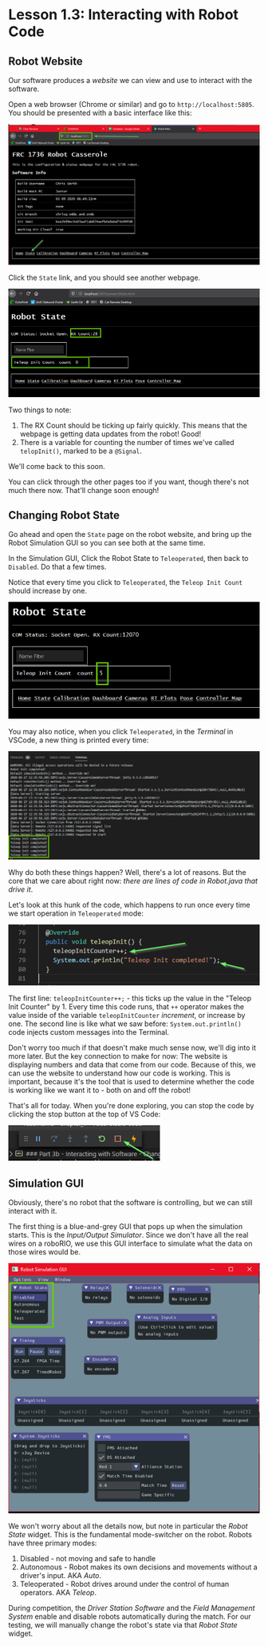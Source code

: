 
# Lesson 1.3: Interacting with Robot Code

## Robot Website

Our software produces a *website* we can view and use to interact with the software.

Open a web browser (Chrome or similar) and go to `http://localhost:5805`. You should be presented with a basic interface like this:

![](doc/web_interface.png)

Click the `State` link, and you should see another webpage. 

![](doc/state_webpage.png)

Two things to note:

1. The RX Count should be ticking up fairly quickly. This means that the webpage is getting data updates from the robot! Good!
2. There is a variable for counting the number of times we've called `telopInit()`, marked to be a `@Signal`.

We'll come back to this soon.

You can click through the other pages too if you want, though there's not much there now. That'll change soon enough!

## Changing Robot State

Go ahead and open the `State` page on the robot website, and bring up the Robot Simulation GUI so you can see both at the same time. 

In the Simulation GUI, Click the Robot State to `Teleoperated`, then back to `Disabled`. Do that a few times.

Notice that every time you click to `Teleoperated`, the `Teleop Init Count` should increase by one. 

![](doc/state_increasing.png)

You may also notice, when you click `Teleoperated`, in the *Terminal* in VSCode, a new thing is printed every time:

![](doc/teleopInit_message.png)

Why do both these things happen? Well, there's a lot of reasons. But the core that we care about right now: _there are lines of code in Robot.java that drive it_.

Let's look at this hunk of the code, which happens to run once every time we start operation in `Teleoperated` mode:

![](doc/teleopInit_code.png)

The first line: `teleopInitCounter++;` - this ticks up the value in the "Teleop Init Counter" by 1. Every time this code runs, that `++` operator makes the value inside of the variable `teleopInitCounter` _increment_, or increase by one. The second line is like what we saw before: `System.out.println()` code injects custom messages into the Terminal.

Don't worry too much if that doesn't make much sense now, we'll dig into it more later. But the key connection to make for now: The website is displaying numbers and data that come from our code. Because of this, we can use the website to understand how our code is working. This is important, because it's the tool that is used to determine whether the code is working like we want it to - both on and off the robot!

That's all for today. When you're done exploring, you can stop the code by clicking the stop button at the top of VS Code:

![](doc/stop_button.png)

## Simulation GUI

Obviously, there's no robot that the software is controlling, but we can still interact with it. 

The first thing is a blue-and-grey GUI that pops up when the simulation starts. This is the _Input/Output Simulator_. Since we don't have all the real wires on a roboRIO, we use this GUI interface to simulate what the data on those wires would be. 

![](doc/robot_sim_gui.png)

We won't worry about all the details now, but note in particular the *Robot State* widget. This is the fundamental mode-switcher on the robot. Robots have three primary modes:

1. Disabled - not moving and safe to handle
2. Autonomous - Robot makes its own decisions and movements without a driver's input. AKA *Auto*.
3. Teleoperated - Robot drives around under the control of human operators. AKA *Teleop*.

During competition, the *Driver Station Software* and the *Field Management System* enable and disable robots automatically during the match. For our testing, we will manually change the robot's state via that *Robot State* widget.


